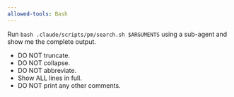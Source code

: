```yaml
---
allowed-tools: Bash
---
```


Run `bash .claude/scripts/pm/search.sh $ARGUMENTS` using a sub-agent and show me
the complete output.

- DO NOT truncate.
- DO NOT collapse.
- DO NOT abbreviate.
- Show ALL lines in full.
- DO NOT print any other comments.
